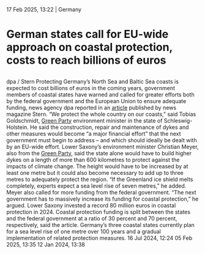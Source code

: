 17 Feb 2025, 13:22
| 
Germany
# German states call for EU-wide approach on coastal protection, costs to reach billions of euros
## 
dpa / Stern 
Protecting Germany’s North Sea and Baltic Sea coasts is expected to cost billions of euros in the coming years, government members of coastal states have warned and called for greater efforts both by the federal government and the European Union to ensure adequate funding, news agency dpa reported in an [article](https://www.stern.de/gesellschaft/regional/hamburg-schleswig-holstein/-finanzieller-kraftakt---laender--milliardeninvestitionen-fuer-kuestenschutz-notwendig-35471026.html) published by news magazine Stern.
“We protect the whole country on our coasts,” said Tobias Goldschmidt, [Green Party](https://www.cleanenergywire.org/experts/green-party) environment minister in the state of Schleswig-Holstein. He said the construction, repair and maintenance of dykes and other measures would become “a major financial effort” that the next government must begin to address – and which should ideally be dealt with by an EU-wide effort.
Lower Saxony’s environment minister Christian Meyer, also from the [Green Party](https://www.cleanenergywire.org/experts/green-party), said the state alone would have to build higher dykes on a length of more than 600 kilometres to protect against the impacts of climate change. The height would have to be increased by at least one metre but it could also become necessary to add up to three metres to adequately protect the region. “If the Greenland ice shield melts completely, experts expect a sea level rise of seven metres,” he added. Meyer also called for more funding from the federal government. “The next government has to massively increase its funding for coastal protection,” he argued. Lower Saxony invested a record 80 million euros in coastal protection in 2024.
Coastal protection funding is split between the states and the federal government at a ratio of 30 percent and 70 percent, respectively, said the article. Germany’s three coastal states currently plan for a sea level rise of one metre over 100 years and a gradual implementation of related protection measures.
16 Jul 2024, 12:24
05 Feb 2025, 13:35
12 Jan 2024, 13:38